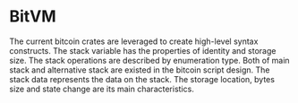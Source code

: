 # BitVM

The current bitcoin crates are leveraged to create high-level syntax constructs. The stack variable has the properties of identity and storage size. The stack operations are described by enumeration type. Both of main stack and alternative stack are existed in the bitcoin script design. The stack data represents the data on the stack. The storage location, bytes size and state change are its main characteristics. 


